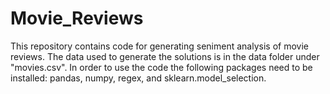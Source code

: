 # Movie_Reviews
This repository contains code for generating seniment analysis of movie reviews. The data used to generate the solutions is in the data folder under "movies.csv". In order to use the code the following packages need to be installed: pandas, numpy, regex, and sklearn.model_selection.
